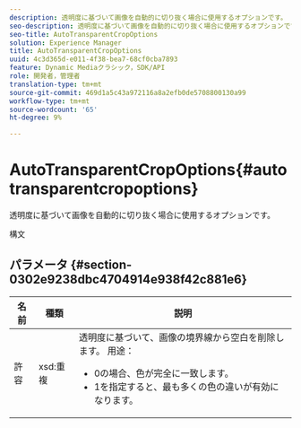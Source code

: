```yaml
---
description: 透明度に基づいて画像を自動的に切り抜く場合に使用するオプションです。
seo-description: 透明度に基づいて画像を自動的に切り抜く場合に使用するオプションです。
seo-title: AutoTransparentCropOptions
solution: Experience Manager
title: AutoTransparentCropOptions
uuid: 4c3d365d-e011-4f38-bea7-68cf0cba7893
feature: Dynamic Mediaクラシック，SDK/API
role: 開発者，管理者
translation-type: tm+mt
source-git-commit: 469d1a5c43a972116a8a2efb0de5708800130a99
workflow-type: tm+mt
source-wordcount: '65'
ht-degree: 9%

---
```



# AutoTransparentCropOptions{#autotransparentcropoptions}

透明度に基づいて画像を自動的に切り抜く場合に使用するオプションです。

構文

## パラメータ {#section-0302e9238dbc4704914e938f42c881e6}

<table id="table_F6A0DBA37F704C2097C617A0A6767566"> 
 <thead> 
  <tr> 
   <th colname="col1" class="entry"> 名前 </th> 
   <th colname="col2" class="entry"> 種類 </th> 
   <th colname="col3" class="entry"> 説明 </th> 
  </tr> 
 </thead>
 <tbody> 
  <tr> 
   <td colname="col1"> <span class="codeph"> 許容</span> </td> 
   <td colname="col2"> <span class="codeph"> xsd:重複</span> </td> 
   <td colname="col3">透明度に基づいて、画像の境界線から空白を削除します。 用途： 
    <ul id="ul_FE5423B857AE43FCBA7A9AEA76C754CC">
     <li id="li_01E3BD0AB8DA4C408B47CB02B269404A">0の場合、色が完全に一致します。 </li>
     <li id="li_FCE21384265D4ECE9C0D785F1BB32C3A">1を指定すると、最も多くの色の違いが有効になります。 </li>
    </ul></td> 
  </tr> 
 </tbody> 
</table>


